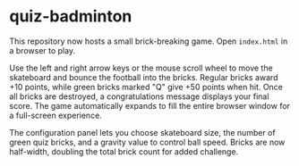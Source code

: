 # quiz-badminton

This repository now hosts a small brick-breaking game. Open `index.html` in a browser to play.

Use the left and right arrow keys or the mouse scroll wheel to move the skateboard and bounce the football into the bricks. Regular bricks award +10 points, while green bricks marked "Q" give +50 points when hit. Once all bricks are destroyed, a congratulations message displays your final score. The game automatically expands to fill the entire browser window for a full-screen experience.

The configuration panel lets you choose skateboard size, the number of green quiz bricks, and a gravity value to control ball speed. Bricks are now half-width, doubling the total brick count for added challenge.
